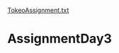 [TokeoAssignment.txt](https://github.com/rajesh12888/AssignmentDay3/files/8492962/TokeoAssignment.txt)
# AssignmentDay3
